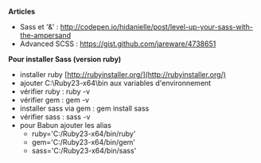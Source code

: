 **Articles**
- Sass et '&' : http://codepen.io/hidanielle/post/level-up-your-sass-with-the-ampersand
- Advanced SCSS : https://gist.github.com/jareware/4738651

**Pour installer Sass (version ruby)**
- installer ruby [http://rubyinstaller.org/](http://rubyinstaller.org/) 
- ajouter C:\Ruby23-x64\bin aux variables d'environnement
- vérifier ruby : ruby -v
- vérifier gem : gem -v
- installer sass via gem : gem install sass
- vérifier sass : sass -v
- pour Babun ajouter les alias 
  - ruby='C:/Ruby23-x64/bin/ruby'
  - gem='C:/Ruby23-x64/bin/gem'
  - sass='C:/Ruby23-x64/bin/sass'
